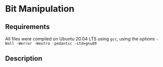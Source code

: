 <h4 align="center">
<div class=HeaderSticker>
<img src=""/>
</div>
<h1 class="center"> Bit Manipulation </h1>
</h4>

## Requirements
All files were compiled on Ubuntu 20.04 LTS using `gcc`, using the options `-Wall -Werror -Wextra -pedantic -std=gnu89`

## Description
